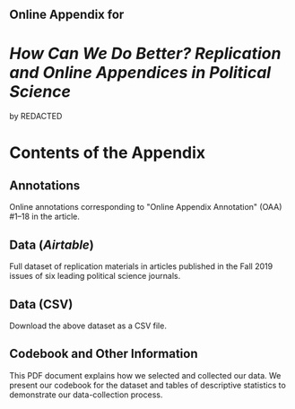 ## Online Appendix for

# *How Can We Do Better? Replication and Online Appendices in Political Science*

by REDACTED


# Contents of the Appendix


## Annotations

Online annotations corresponding to &quot;Online Appendix Annotation&quot; (OAA) #1–18 in the article.


## Data (*Airtable*)

Full dataset of replication materials in articles published in the Fall 2019 issues of six leading political science journals.


## Data (CSV)

Download the above dataset as a CSV file.


## Codebook and Other Information

This PDF document explains how we selected and collected our data. We present our codebook for the dataset and tables of descriptive statistics to demonstrate our data-collection process.
